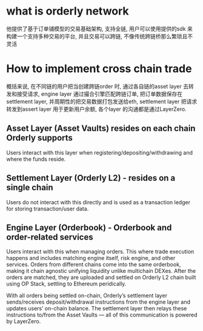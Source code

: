 # what is orderly network
他提供了基于订单铺模型的交易基础架构, 支持全链, 用户可以使用提供的sdk 来构建一个支持多种交易的平台, 并且交易可以跨链, 不像传统跨链桥那么繁琐且不灵活

# How to implement cross chain trade
概括来说, 在不同链的用户把当创建跨链order 时, 通过各自链的asset layer 去转发和接受请求, engine layer 通过撮合引擎匹配跨链订单, 把订单数据保存在settlement layer,  并周期性的把交易数据打包发送给eth, settlement layer 把请求转发到assert layer 用于更新用户余额, 各个layer 的沟通都是通过LayerZero.

## Asset Layer (Asset Vaults) resides on each chain Orderly supports

Users interact with this layer when registering/depositing/withdrawing and where the funds reside.

## Settlement Layer (Orderly L2) - resides on a single chain

Users do not interact with this directly and is used as a transaction ledger for storing transaction/user data.

## Engine Layer (Orderbook) - Orderbook and order-related services

Users interact with this when managing orders. This where trade execution happens and includes matching engine itself, risk engine, and other services.
Orders from different chains come into the same orderbook, making it chain agnostic unifying liquidity unlike multichain DEXes. After the orders are matched, they are uploaded and settled on Orderly L2 chain built using OP Stack, settling to Ethereum peridically.

With all orders being settled on-chain, Orderly’s settlement layer sends/receives deposit/withdrawal instructions from the engine layer and updates users’ on-chain balance. The settlement layer then relays these instructions to/from the Asset Vaults — all of this communication is powered by LayerZero.